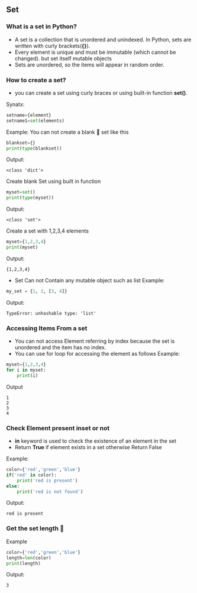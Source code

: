 ## Set

### What is a set in Python?
- A set is a collection that is unordered and unindexed. In Python, sets are written with curly brackets(**{}**).
- Every element is unique and must be immutable (which cannot be changed). but set itself mutable objects
- Sets are unordered, so the items will appear in random order.

### How to create a set?
- you can create a set using curly braces or using built-in function **set()**.

Synatx:
```python
setname={element}
setname1=set(elements)
```
Example:
You can not create a blank :black_square_button: set like this
```python
blankset={}
print(type(blankset)) 
```
Output:
```
<class 'dict'>
```
Create blank Set using built in function
```python
myset=set()
print(type(myset))
```
Output:
```
<class 'set'>
```

Create a set with 1,2,3,4 elements
```python
myset={1,2,3,4}
print(myset)
```
Output:
```
{1,2,3,4}
```

- Set Can not Contain any mutable object such as list
Example:
```python
my_set = {1, 2, [3, 4]}
```
Output:
```
TypeError: unhashable type: 'list'
```

### Accessing Items From a set
- You can not access Element referring by index because the set is unordered and the item has no index.
- You can use for loop for accessing the element as follows
Example:
```python
myset={1,2,3,4}
for i in myset:
    print(i)
```
Output
```
1
2
3
4
```
### Check Element present inset or not
- **in** keyword is used to check the existence of an element in the set
- Return **True** if element exists in a set otherwise Return False

Example:
```python
color={'red','green','blue'}
if('red' in color):
    print('red is present')
else:
    print('red is not found')
```
Output:
```
red is present
```

### Get the set length :straight_ruler:
Example
```python
color={'red','green','blue'}
length=len(color) 
print(length) 
```
Output:
```
3
```
